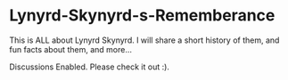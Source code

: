 # Lynyrd-Skynyrd-s-Rememberance
This is ALL about Lynyrd Skynyrd. I will share a short history of them, and fun facts about them, and more...

Discussions Enabled. Please check it out :). 
